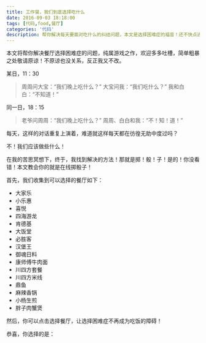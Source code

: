 ```yaml
---
title: 工作餐，我们到底选择吃什么
date: 2016-09-03 18:18:00
tags: [代码,food,餐厅]
categories: '代码'
description: 帮你解决每天要面对吃什么的纠结问题，本文是选择困难症的福音！还不快点进来看看
---
```

本文将帮你解决餐厅选择困难症的问题，纯属游戏之作，欢迎多多吐槽，简单粗暴之处敬请原谅！不原谅也没关系，反正我又不改。

某日，11：30
> 周周问大宝：“我们晚上吃什么？”
大宝问我：“我们吃什么？”
我和白白：“不知道！”

同一日，18：15
> 老爷问周周：“我们晚上吃什么？”
周周、白白和我：“不！知！道！”

每天，这样的对话重复上演着，难道就这样每天都在彷徨无助中度过吗？

不！我们应该做些什么！

在我的苦思冥想下，终于，我找到解决的方法！那就是掷！骰！子！是的！你没看错！本文教会你的就是在线掷骰子！

首先，我们收集到可以选择的餐厅如下：

* 大家乐<br>
* 小乐惠<br>
* 喜悦<br>
* 四海游龙<br>
* 肯德基<br>
* 大饭堂<br>
* 必胜客<br>
* 汉堡王<br>
* 御魂日料<br>
* 康师傅牛肉面<br>
* 川四方套餐<br>
* 川四方米线<br>
* 鼎鱼<br>
* 麻辣香锅<br>
* 小杨生煎<br>
* 胖子肉蟹煲

然后，你可以点击<a onclick="radomData()">选择餐厅</a>，让选择困难症不再成为吃饭的障碍！

恭喜，你选择的是：<strong><div id="display">  </div></strong>

<script >
    function radomData(){
    var arr = ["大家乐","小乐惠","喜悦","四海游龙","肯德基","大饭堂","必胜客","汉堡王","康师傅","川四方套餐","川四方米线","小杨生煎"];
    var index = Math.floor((Math.random()*arr.length));
    alert(arr[index]);
    document.getElementById("display").innerHTML = arr[index];
    }
</script>

